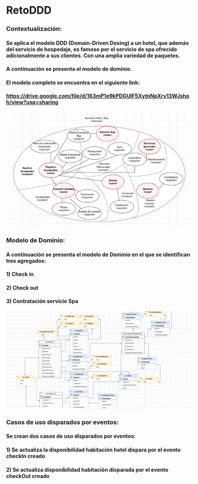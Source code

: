 # RetoDDD

### Contextualización:

#### Se aplica el modelo DDD (Domain-Driven Desing) a un hotel, que además del servicio de hospedaje, es famoso por  el servicio de spa ofrecido adicionalmente a sus clientes. Con una amplia variedad de paquetes.
#### A continuación se presenta el modelo de dominio.
#### El modelo completo se encuentra en el siguiente link:

#### https://drive.google.com/file/d/163mP1e9kPDGUIF5XytnNpXrv13WJshoh/view?usp=sharing

![img_1.png](img_1.png)


### Modelo de Dominio:

#### A continuación se presenta el modelo de Dominio en el que se identifican tres agregados:
#### 1) Check in
#### 2) Check out
#### 3) Contratación servicio Spa


![img_2.png](img_2.png)

### Casos de uso disparados por eventos:
#### Se crean dos casos de uso disparados por eventos:
#### 1) Se actualiza la disponibilidad habitación hotel dispara por el evento checkIn creado
#### 2) Se actualiza disponibilidad habitación disparada por el evento checkOut creado
